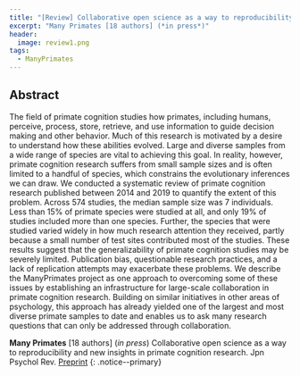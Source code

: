 ```yaml
---
title: "[Review] Collaborative open science as a way to reproducibility and new insights in primate cognition research"
excerpt: "Many Primates [18 authors] (*in press*)"
header:
  image: review1.png
tags:
  - ManyPrimates
---
```


## Abstract

The field of primate cognition studies how primates, including humans, perceive, process, store, retrieve, and use information to guide decision making and other behavior. Much of this research is motivated by a desire to understand how these abilities evolved. Large and diverse samples from a wide range of species are vital to achieving this goal. In reality, however, primate cognition research suffers from small sample sizes and is often limited to a handful of species, which constrains the evolutionary inferences we can draw. We conducted a systematic review of primate cognition research published between 2014 and 2019 to quantify the extent of this problem. Across 574 studies, the median sample size was 7 individuals. Less than 15% of primate species were studied at all, and only 19% of studies included more than one species. Further, the species that were studied varied widely in how much research attention they received, partly because a small number of test sites contributed most of the studies. These results suggest that the generalizability of primate cognition studies may be severely limited. Publication bias, questionable research practices, and a lack of replication attempts may exacerbate these problems. We describe the ManyPrimates project as one approach to overcoming some of these issues by establishing an infrastructure for large-scale collaboration in primate cognition research. Building on similar initiatives in other areas of psychology, this approach has already yielded one of the largest and most diverse primate samples to date and enables us to ask many research questions that can only be addressed through collaboration.

**Many Primates** [18 authors] (*in press*) Collaborative open science as a way to reproducibility and new insights in primate cognition research. Jpn Psychol Rev. [Preprint](https://doi.org/10.31234/osf.io/8w7zd)
{: .notice--primary}
